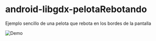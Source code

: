 # android-libgdx-pelotaRebotando
Ejemplo sencillo de una pelota que rebota en los bordes de la pantalla

![Demo](https://github.com/dariojg/android-libgdx-pelotaRebotando/blob/master/pelotaRebotando.gif)
